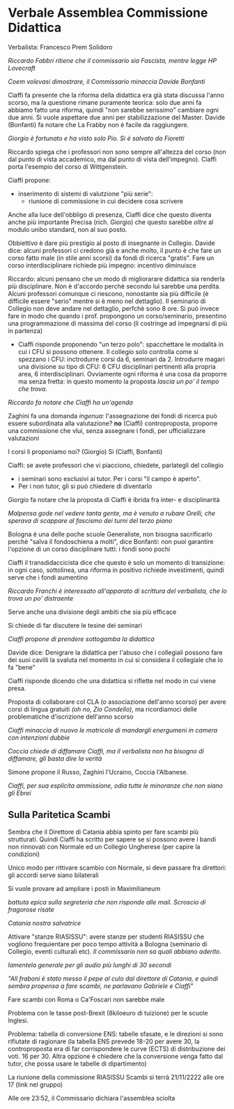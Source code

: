 # Verbale Assemblea Commissione Didattica
Verbalista: Francesco Prem Solidoro

*Riccardo Fabbri ritiene che il commissario sia Fascista, mentre legge HP Lovecraft*

*Coem volevasi dimostrare, il Commissario minaccia Davide Bonfanti*

Ciaffi fa presente che la riforma della didattica era già stata discussa l'anno scorso, ma la questione rimane puramente teorica: solo due anni fa abbiamo fatto una riforma, quindi "non sarebbe serissimo" cambiare ogni due anni. Si vuole aspettare due anni per stabilizzazione del Master. Davide (Bonfanti) fa notare che La Frabby non è facile da raggiungere. 

*Giorgio è fortunato e ha visto solo Pio. Si è salvato da Fioretti*

Riccardo spiega che i professori non sono sempre all'altezza del corso (non dal punto di vista accademico, ma dal punto di vista dell'impegno). Ciaffi porta l'esempio del corso di Wittgenstein.

Ciaffi propone:
- inserimento di sistemi di valutzione "più serie":
  - riunione di commissione in cui decidere cosa scrivere

Anche alla luce dell'obbligo di presenza, Ciaffi dice che questo diventa anche più importante
Precisa (rich. Giorgio) che questo sarebbe *oltre* al modulo unibo standard, non al suo posto.

Obbiettivo è dare più prestigio al posto di insegnante in Collegio.
Davide dice: alcuni professori ci credono già e anche molto, il punto è che fare un corso fatto male (in stile anni scorsi) da fondi di ricerca "gratis". Fare un corso interdisciplinare richiede più impegno: incentivo diminuisce

Riccardo: alcuni pensano che un modo di migliorarare didattica sia renderla più disciplinare. Non è d'accordo perchè secondo lui sarebbe una perdita. Alcuni professori comunque ci riescono, nonostante sia più difficile (è difficile essere "serio" mentre si è meno nel dettaglio). Il seminario di Collegio non deve andare nel dettaglio, perfchè sono 8 ore. Si può invece fare in modo che quando i prof. propongono un corso/seminario, presentino una programmazione di massima del corso (li costringe ad impegnarsi di più in partenza)  
- Ciaffi risponde proponendo "un terzo polo": spacchettare le modalità in cui i CFU si possono ottenere. Il collegio solo controlla come si spezzano i CFU: inctrodurre corsi da 6, seminari da 2. Introdurre magari una divisione su tipo di CFU: 6 CFU disciplinari pertinenti alla propria area, 6 interdisciplinari. Ovviamente ogni riforma è una cosa da proporre ma senza fretta: in questo momento la proposta *lascia un po' il tempo che trova*.

*Riccardo fa notare che Ciaffi ha un'agenda*

Zaghini fa una domanda *ingenua*: l'assegnazione dei fondi di ricerca può essere subordinata alla valutazione? **no** (Ciaffi)
controproposta, proporre una commissione che vlui, senza assegnare i fondi, per ufficializzare valutazioni


I corsi li proponiamo noi? (Giorgio) Sì (Ciaffi, Bonfanti)

Ciaffi: se avete professori che vi piacciono, chiedete, parlategli del collegio  
- i seminari sono esclusivi ai tutor. Per i corsi "il campo è aperto".  
- Per i non tutor, gli si può chiedere di diventarlo  

Giorgio fa notare che la proposta di Ciaffi è ibrida fra inter- e disciplinarità


*Malpensa gode nel vedere tanta gente, ma è venuto a rubare Orelli, che sperava di scappare al fascismo dei turni del terzo piano*

Bologna è una delle poche scuole Generaliste, non bisogna sacrificarlo perchè "salva il fondoschiena a molti", dice Bonfanti: non puoi garantire l'opzione di un corso disciplinare  tutti: i fondi sono pochi

Ciaffi il transdidaccicista dice che questo è solo un momento di transizione: in ogni caso, sottolinea, una riforma in positivo richiede investimenti, quindi serve che i fondi aumentino

*Riccardo Franchi è interessato all'apparato di scrittura del verbalista, che lo trova un po' distraente*

Serve anche una divisione degli ambiti che sia più efficace

Si chiede di far discutere le tesine dei seminari

*Ciaffi propone di prendere sottogamba la didattica*

Davide dice: Denigrare la didattica per l'abuso che i collegiali possono fare dei suoi cavilli la svaluta nel momento in cui si considera il collegiale che lo fa "bene"

Ciaffi risponde dicendo che una didattica si riflette nel modo in cui viene presa.


Proposta di collaborare col CLA (o associazione dell'anno scorso) per avere corsi di lingua gratuiti *(oh no, Zio Condello)*, ma ricordiamoci delle problematiche d'iscrizione dell'anno scorso

*Ciaffi minaccia di nuovo le matricole di mandargli energumeni in camera con intenzioni dubbie*

*Coccia chiede di diffamare Ciaffi, ma il verbalista non ha bisogno di diffamare, gli basta dire la verità*

Simone propone il Russo, Zaghini l'Ucraino, Coccia l'Albanese. 

*Ciaffi, per sua esplicita ammissione, odia tutte le minoranze che non siano gli Ebrei*

## Sulla Paritetica Scambi
Sembra che il Direttore di Catania abbia spinto per fare scambi più strutturati. Quindi
Ciaffi ha scritto per sapere se si possono avere i bandi non rinnovati con Normale ed un Collegio Ungherese (per capire la condizioni)  

Unico modo per rittivare scambio con Normale, si deve passare fra direttori: gli accordi serve siano bilaterali

Si vuole provare ad ampliare i posti in Maximilianeum

*battuta epica sulla segreteria che non risponde alle mail. Scroscio di fragorose risate*

*Catania nostra salvatrice*

Attivare "stanze RIASISSU": avere stanze per studenti RIASISSU che vogliono frequientare per poco tempo attività a Bologna (seminario di Collegio, eventi culturali etc). *Il commissario non sa quali abbiano aderito*. 

*lamentela generale per gli audio più lunghi di 30 secondi*

*"All fraboni è stato messo il pepe al culo dal direttore di Catania, e quindi sembra propensa a fare scambi, ne parlavano Gabriele e Ciaffi"*

Fare scambi con Roma o Ca'Foscari non sarebbe male

Problema con le tasse post-Brexit (8kiloeuro di tuizione) per le scuole Inglesi.

Problema: tabella di conversione ENS: tabelle sfasate, e le direzioni si sono rifiutate di ragionare (la tabella ENS prevede 18-20 per avere 30, la controproposta era di far corrispondere le curve (ECTS) di distribuzione dei voti. 16 per 30. Altra opzione è chiedere che la conversione venga fatto dal tutor, che possa usare le tabelle di dipartimento)

La riunione della commissione RIASISSU Scambi si terrà 21/11/2222 alle ore 17 (link nel gruppo)


Alle ore 23:52, il Commissario dichiara l'assemblea sciolta
